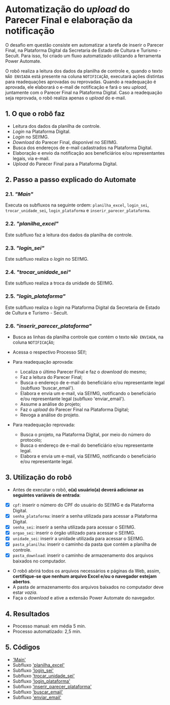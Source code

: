 # Automatização do *upload* do Parecer Final e elaboração da notificação

O desafio em questão consiste em automatizar a tarefa de inserir o Parecer Final, na Plataforma Digital da Secretaria de Estado de Cultura e Turismo - Secult. 
Para isso, foi criado um fluxo automatizado utilizando a ferramenta Power Automate. 

O robô realiza a leitura dos dados da planilha de controle e, quando o texto `NÃO ENVIADA` está presente na coluna `NOTIFICAÇÃO`, executará ações distintas para readequações aprovadas ou reprovadas. Quando a readequação é aprovada, ele elaborará o e-mail de notificação e fará o seu *upload*, juntamente com o Parecer Final na Plataforma Digital. Caso a readequação seja reprovada, o robô realiza apenas o *upload* do e-mail.

## 1. O que o robô faz
- Leitura dos dados da planilha de controle.
- *Login* na Plataforma Digital.
- *Login* no SEI!MG.
- *Download* do Parecer Final, disponível no SEI!MG.
- Busca dos endereços de e-mail cadastrados na Plataforma Digital.
- Elaboração e envio da notificação aos beneficiários e/ou representantes legais, via e-mail.
- *Upload* do Parecer Final para a Plataforma Digital.

## 2. Passo a passo explicado do Automate

### 2.1. *"Main"*
Executa os subfluxos na seguinte ordem: `planilha_excel`, `login_sei`, `trocar_unidade_sei`, `login_plataforma` e `inserir_parecer_plataforma`.

### 2.2. *"planilha_excel"*
Este subfluxo faz a leitura dos dados da planilha de controle.

### 2.3. *"login_sei"*
Este subfluxo realiza o *login* no SEI!MG.

### 2.4. *"trocar_unidade_sei"*
Este subfluxo realiza a troca da unidade do SEI!MG.

### 2.5. *"login_plataforma"*
Este subfluxo realiza o *login* na Plataforma Digital da Secretaria de Estado de Cultura e Turismo - Secult.

### 2.6. *"inserir_parecer_plataforma"*
- Busca as linhas da planilha controle que contém o texto `NÃO ENVIADA`, na coluna `NOTIFICAÇÃO`;
- Acessa o respectivo Processo SEI!;
- Para readequação aprovada:
  - Localiza o último Parecer Final e faz o *download* do mesmo;
  - Faz a leitura do Parecer Final;
  - Busca o endereço de e-mail do beneficiário e/ou representante legal (subfluxo 'buscar_email').
  - Elabora e envia um e-mail, via SEI!MG, notificando o beneficiário e/ou representante legal (subfluxo 'enviar_email').
  - Assume a análise do projeto;
  - Faz o *upload* do Parecer Final na Plataforma Digital;
  - Revoga a análise do projeto.

- Para readequação reprovada:
  - Busca o projeto, na Plataforma Digital, por meio do número do protocolo;
  - Busca o endereço de e-mail do beneficiário e/ou representante legal.
  - Elabora e envia um e-mail, via SEI!MG, notificando o beneficiário e/ou representante legal.

## 3. Utilização do robô
- Antes de executar o robô, **o(a) usuário(a) deverá adicionar as seguintes variáveis de entrada**:
- [x]  `cpf`: inserir o número do CPF do usuário do SEI!MG e da Plataforma Digital.
- [x]  `senha_plataforma`: inserir a senha utilizada para acessar a Plataforma Digital.
- [x]  `senha_sei`: inserir a senha utilizada para acessar o SEI!MG.
- [x]  `orgao_sei`: inserir o órgão utilizado para acessar o SEI!MG.
- [x]  `unidade_sei`: inserir a unidade utilizada para acessar o SEI!MG.
- [x]  `pasta_planilha`: inserir o caminho da pasta que contém a planilha de controle.
- [x]  `pasta_download`: inserir o caminho de armazenamento dos arquivos baixados no computador.
- O robô abrirá todos os arquivos necessários e páginas da Web, assim, **certifique-se que nenhum arquivo Excel e/ou o navegador estejam abertos**.
- A pasta de armazenamento dos arquivos baixados no computador deve estar *vazia*.
- Faça o *download* e ative a extensão Power Automate do navegador.

## 4. Resultados
- Processo manual: em média 5 min.
- Processo automatizado: 2,5 min.

## 5. Códigos
- ['Main'](https://raw.githubusercontent.com/automatiza-mg/biblioteca-de-robos/refs/heads/main/robos/secult/2_main.txt)
- Subfluxo ['planilha_excel'](https://raw.githubusercontent.com/automatiza-mg/biblioteca-de-robos/refs/heads/main/robos/secult/2_planilha_excel.txt)
- Subfluxo ['login_sei'](https://raw.githubusercontent.com/automatiza-mg/biblioteca-de-robos/refs/heads/main/robos/secult/2_login_sei.txt)
- Subfluxo ['trocar_unidade_sei'](https://raw.githubusercontent.com/automatiza-mg/biblioteca-de-robos/refs/heads/main/robos/secult/2_trocar_unidade_sei.txt)
- Subfluxo ['login_plataforma'](https://raw.githubusercontent.com/automatiza-mg/biblioteca-de-robos/refs/heads/main/robos/secult/2_login_plataforma.txt)
- Subfluxo ['inserir_parecer_plataforma'](https://raw.githubusercontent.com/automatiza-mg/biblioteca-de-robos/refs/heads/main/robos/secult/2_inserir_parecer_plataforma.txt)
- Subfluxo ['buscar_email'](https://raw.githubusercontent.com/automatiza-mg/biblioteca-de-robos/refs/heads/main/robos/secult/2_buscar_email.txt)
- Subfluxo ['enviar_email'](https://raw.githubusercontent.com/automatiza-mg/biblioteca-de-robos/refs/heads/main/robos/secult/2_enviar_email.txt)